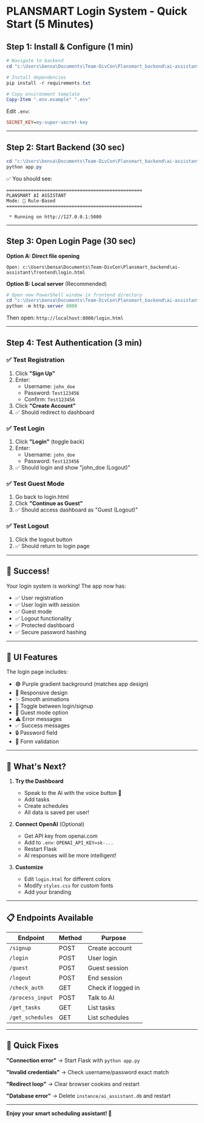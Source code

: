 # PLANSMART Login System - Quick Start (5 Minutes)

## Step 1: Install & Configure (1 min)

```powershell
# Navigate to backend
cd "c:\Users\bensa\Documents\Team-DivCon\Plansmart_backend\ai-assistant\backend"

# Install dependencies
pip install -r requirements.txt

# Copy environment template
Copy-Item ".env.example" ".env"
```

Edit `.env`:
```ini
SECRET_KEY=my-super-secret-key
```

---

## Step 2: Start Backend (30 sec)

```powershell
cd "c:\Users\bensa\Documents\Team-DivCon\Plansmart_backend\ai-assistant\backend"
python app.py
```

✅ You should see:
```
==================================================
PLANSMART AI ASSISTANT
Mode: 📝 Rule-Based
==================================================

 * Running on http://127.0.0.1:5000
```

---

## Step 3: Open Login Page (30 sec)

**Option A: Direct file opening**
```
Open: c:\Users\bensa\Documents\Team-DivCon\Plansmart_backend\ai-assistant\frontend\login.html
```

**Option B: Local server** (Recommended)
```powershell
# Open new PowerShell window in frontend directory
cd "c:\Users\bensa\Documents\Team-DivCon\Plansmart_backend\ai-assistant\frontend"
python -m http.server 8000
```

Then open: `http://localhost:8000/login.html`

---

## Step 4: Test Authentication (3 min)

### ✅ Test Registration
1. Click **"Sign Up"**
2. Enter:
   - Username: `john_doe`
   - Password: `Test123456`
   - Confirm: `Test123456`
3. Click **"Create Account"**
4. ✅ Should redirect to dashboard

### ✅ Test Login
1. Click **"Login"** (toggle back)
2. Enter:
   - Username: `john_doe`
   - Password: `Test123456`
3. ✅ Should login and show "john_doe (Logout)"

### ✅ Test Guest Mode
1. Go back to login.html
2. Click **"Continue as Guest"**
3. ✅ Should access dashboard as "Guest (Logout)"

### ✅ Test Logout
1. Click the logout button
2. ✅ Should return to login page

---

## 🎉 Success!

Your login system is working! The app now has:
- ✅ User registration
- ✅ User login with session
- ✅ Guest mode
- ✅ Logout functionality
- ✅ Protected dashboard
- ✅ Secure password hashing

---

## 🎨 UI Features

The login page includes:
- 🟣 Purple gradient background (matches app design)
- 📱 Responsive design
- ✨ Smooth animations
- 🔄 Toggle between login/signup
- 👤 Guest mode option
- ⚠️ Error messages
- ✅ Success messages
- 🔒 Password field
- 📝 Form validation

---

## 🚀 What's Next?

1. **Try the Dashboard**
   - Speak to the AI with the voice button 🎤
   - Add tasks
   - Create schedules
   - All data is saved per user!

2. **Connect OpenAI** (Optional)
   - Get API key from openai.com
   - Add to `.env`: `OPENAI_API_KEY=sk-...`
   - Restart Flask
   - AI responses will be more intelligent!

3. **Customize**
   - Edit `login.html` for different colors
   - Modify `styles.css` for custom fonts
   - Add your branding

---

## 📋 Endpoints Available

| Endpoint | Method | Purpose |
|----------|--------|---------|
| `/signup` | POST | Create account |
| `/login` | POST | User login |
| `/guest` | POST | Guest session |
| `/logout` | POST | End session |
| `/check_auth` | GET | Check if logged in |
| `/process_input` | POST | Talk to AI |
| `/get_tasks` | GET | List tasks |
| `/get_schedules` | GET | List schedules |

---

## 🐛 Quick Fixes

**"Connection error"** → Start Flask with `python app.py`

**"Invalid credentials"** → Check username/password exact match

**"Redirect loop"** → Clear browser cookies and restart

**"Database error"** → Delete `instance/ai_assistant.db` and restart

---

**Enjoy your smart scheduling assistant! 🚀**